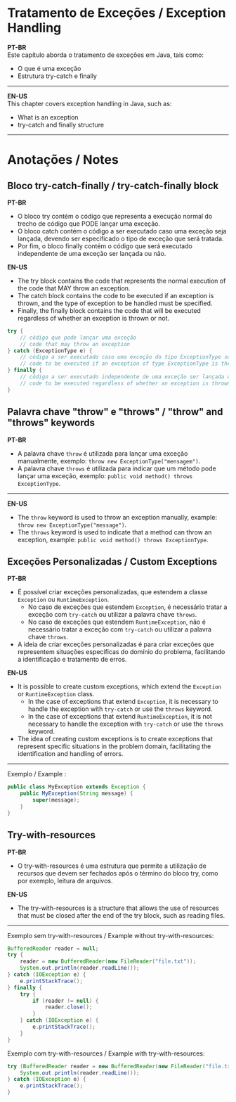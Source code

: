 # Tratamento de Exceções / Exception Handling

**PT-BR**  
Este capítulo aborda o tratamento de exceções em Java, tais como:

- O que é uma exceção
- Estrutura try-catch e finally

***

**EN-US**  
This chapter covers exception handling in Java, such as:

- What is an exception
- try-catch and finally structure

***

# Anotações / Notes
## Bloco try-catch-finally / try-catch-finally block
**PT-BR**  
- O bloco try contém o código que representa a execução normal do trecho de código que PODE lançar uma exceção.
- O bloco catch contém o código a ser executado caso uma exceção seja lançada, devendo ser especificado o tipo de exceção que será tratada.
- Por fim, o bloco finally contém o código que será executado independente de uma exceção ser lançada ou não.

**EN-US**  
- The try block contains the code that represents the normal execution of the code that MAY throw an exception.
- The catch block contains the code to be executed if an exception is thrown, and the type of exception to be handled must be specified.
- Finally, the finally block contains the code that will be executed regardless of whether an exception is thrown or not.

```java
try {
    // código que pode lançar uma exceção
    // code that may throw an exception
} catch (ExceptionType e) {
    // código a ser executado caso uma exceção do tipo ExceptionType seja lançada
    // code to be executed if an exception of type ExceptionType is thrown
} finally {
    // código a ser executado independente de uma exceção ser lançada ou não
    // code to be executed regardless of whether an exception is thrown or not
}
```

## Palavra chave "throw" e "throws" / "throw" and "throws" keywords
**PT-BR**  
- A palavra chave `throw` é utilizada para lançar uma exceção manualmente, exemplo: `throw new ExceptionType("mensagem")`.
- A palavra chave `throws` é utilizada para indicar que um método pode lançar uma exceção, exemplo: `public void method() throws ExceptionType`.

***

**EN-US**
- The `throw` keyword is used to throw an exception manually, example: `throw new ExceptionType("message")`.
- The `throws` keyword is used to indicate that a method can throw an exception, example: `public void method() throws ExceptionType`.


## Exceções Personalizadas / Custom Exceptions
**PT-BR**  
- É possível criar exceções personalizadas, que estendem a classe `Exception` ou `RuntimeException`.
    - No caso de exceções que estendem `Exception`, é necessário tratar a exceção com `try-catch` ou utilizar a palavra chave `throws`.
    - No caso de exceções que estendem `RuntimeException`, não é necessário tratar a exceção com `try-catch` ou utilizar a palavra chave `throws`.
- A ideia de criar exceções personalizadas é para criar exceções que representem situações específicas do domínio do problema, facilitando a identificação e tratamento de erros.

**EN-US**  
- It is possible to create custom exceptions, which extend the `Exception` or `RuntimeException` class.
    - In the case of exceptions that extend `Exception`, it is necessary to handle the exception with `try-catch` or use the `throws` keyword.
    - In the case of exceptions that extend `RuntimeException`, it is not necessary to handle the exception with `try-catch` or use the `throws` keyword.
- The idea of creating custom exceptions is to create exceptions that represent specific situations in the problem domain, facilitating the identification and handling of errors.


***
Exemplo / Example :
```java
public class MyException extends Exception {
    public MyException(String message) {
        super(message);
    }
}
```

## Try-with-resources
**PT-BR**  
- O try-with-resources é uma estrutura que permite a utilização de recursos que devem ser fechados após o término do bloco try, como por exemplo, leitura de arquivos.

**EN-US**  
- The try-with-resources is a structure that allows the use of resources that must be closed after the end of the try block, such as reading files.

***
Exemplo sem try-with-resources / Example without try-with-resources:
```java
BufferedReader reader = null;
try {
    reader = new BufferedReader(new FileReader("file.txt"));
    System.out.println(reader.readLine());
} catch (IOException e) {
    e.printStackTrace();
} finally {
    try {
        if (reader != null) {
            reader.close();
        }
    } catch (IOException e) {
        e.printStackTrace();
    }
}
```
Exemplo com try-with-resources / Example with try-with-resources:
```java
try (BufferedReader reader = new BufferedReader(new FileReader("file.txt"))) {
    System.out.println(reader.readLine());
} catch (IOException e) {
    e.printStackTrace();
}
```


